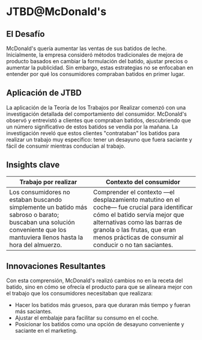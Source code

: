 # JTBD@McDonald's

## El Desafío

McDonald's quería aumentar las ventas de sus batidos de leche. Inicialmente, la empresa consideró métodos tradicionales de mejora de producto basados en cambiar la formulación del batido, ajustar precios o aumentar la publicidad. Sin embargo, estas estrategias no se enfocaban en entender por qué los consumidores compraban batidos en primer lugar.

## Aplicación de JTBD

La aplicación de la Teoría de los Trabajos por Realizar comenzó con una investigación detallada del comportamiento del consumidor. McDonald's observó y entrevistó a clientes que compraban batidos, descubriendo que un número significativo de estos batidos se vendía por la mañana. La investigación reveló que estos clientes "contrataban" los batidos para realizar un trabajo muy específico: tener un desayuno que fuera saciante y fácil de consumir mientras conducían al trabajo.

## Insights clave

|Trabajo por realizar|Contexto del consumidor|
|-|-|
Los consumidores no estaban buscando simplemente un batido más sabroso o barato; buscaban una solución conveniente que los mantuviera llenos hasta la hora del almuerzo.|Comprender el contexto —el desplazamiento matutino en el coche— fue crucial para identificar cómo el batido servía mejor que alternativas como las barras de granola o las frutas, que eran menos prácticas de consumir al conducir o no tan saciantes.

## Innovaciones Resultantes

Con esta comprensión, McDonald's realizó cambios no en la receta del batido, sino en cómo se ofrecía el producto para que se alineara mejor con el trabajo que los consumidores necesitaban que realizara:

- Hacer los batidos más gruesos, para que duraran más tiempo y fueran más saciantes.
- Ajustar el embalaje para facilitar su consumo en el coche.
- Posicionar los batidos como una opción de desayuno conveniente y saciante en el marketing.